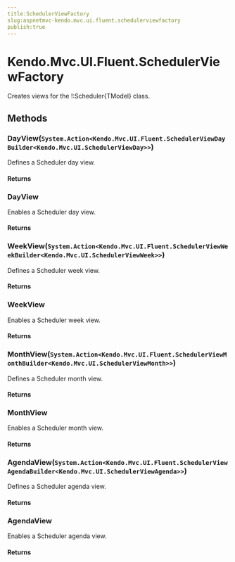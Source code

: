```yaml
---
title:SchedulerViewFactory
slug:aspnetmvc-kendo.mvc.ui.fluent.schedulerviewfactory
publish:true
---
```


# Kendo.Mvc.UI.Fluent.SchedulerViewFactory
Creates views for the !:Scheduler{TModel} class.



## Methods

### DayView(`System.Action<Kendo.Mvc.UI.Fluent.SchedulerViewDayBuilder<Kendo.Mvc.UI.SchedulerViewDay>>`)
Defines a Scheduler day view.



#### Returns




### DayView
Enables a Scheduler day view.



#### Returns




### WeekView(`System.Action<Kendo.Mvc.UI.Fluent.SchedulerViewWeekBuilder<Kendo.Mvc.UI.SchedulerViewWeek>>`)
Defines a Scheduler week view.



#### Returns




### WeekView
Enables a Scheduler week view.



#### Returns




### MonthView(`System.Action<Kendo.Mvc.UI.Fluent.SchedulerViewMonthBuilder<Kendo.Mvc.UI.SchedulerViewMonth>>`)
Defines a Scheduler month view.



#### Returns




### MonthView
Enables a Scheduler month view.



#### Returns




### AgendaView(`System.Action<Kendo.Mvc.UI.Fluent.SchedulerViewAgendaBuilder<Kendo.Mvc.UI.SchedulerViewAgenda>>`)
Defines a Scheduler agenda view.



#### Returns




### AgendaView
Enables a Scheduler agenda view.



#### Returns





